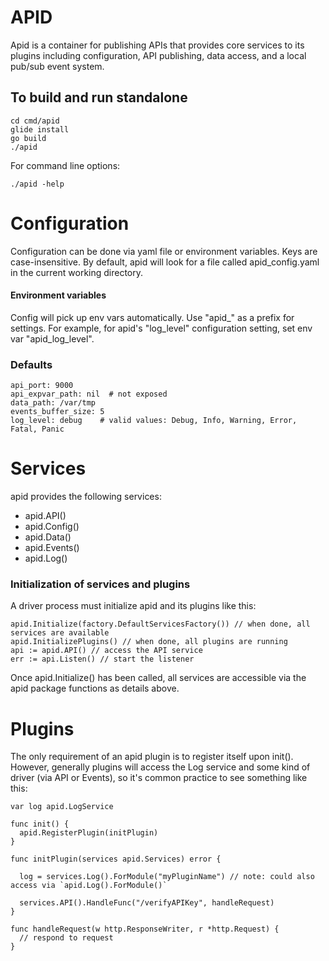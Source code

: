 # APID

Apid is a container for publishing APIs that provides core services to its plugins including configuration, 
API publishing, data access, and a local pub/sub event system.

## To build and run standalone

    cd cmd/apid
    glide install
    go build
    ./apid

For command line options:

    ./apid -help

# Configuration

Configuration can be done via yaml file or environment variables. Keys are case-insensitive. 
By default, apid will look for a file called apid_config.yaml in the current working directory. 

#### Environment variables

Config will pick up env vars automatically. Use "apid_" as a prefix for settings. For example, for apid's "log_level" 
configuration setting, set env var "apid_log_level". 

### Defaults

    api_port: 9000
    api_expvar_path: nil  # not exposed
    data_path: /var/tmp
    events_buffer_size: 5
    log_level: debug    # valid values: Debug, Info, Warning, Error, Fatal, Panic
 
# Services

apid provides the following services:

* apid.API()
* apid.Config()
* apid.Data()
* apid.Events()
* apid.Log()
 
### Initialization of services and plugins

A driver process must initialize apid and its plugins like this:

    apid.Initialize(factory.DefaultServicesFactory()) // when done, all services are available
    apid.InitializePlugins() // when done, all plugins are running
    api := apid.API() // access the API service
    err := api.Listen() // start the listener


Once apid.Initialize() has been called, all services are accessible via the apid package functions as details above. 

# Plugins

The only requirement of an apid plugin is to register itself upon init(). However, generally plugins will access
the Log service and some kind of driver (via API or Events), so it's common practice to see something like this:
 
    var log apid.LogService
     
    func init() {
      apid.RegisterPlugin(initPlugin)
    }
    
    func initPlugin(services apid.Services) error {
    
      log = services.Log().ForModule("myPluginName") // note: could also access via `apid.Log().ForModule()`
      
      services.API().HandleFunc("/verifyAPIKey", handleRequest)
    }
    
    func handleRequest(w http.ResponseWriter, r *http.Request) {
      // respond to request
    }
